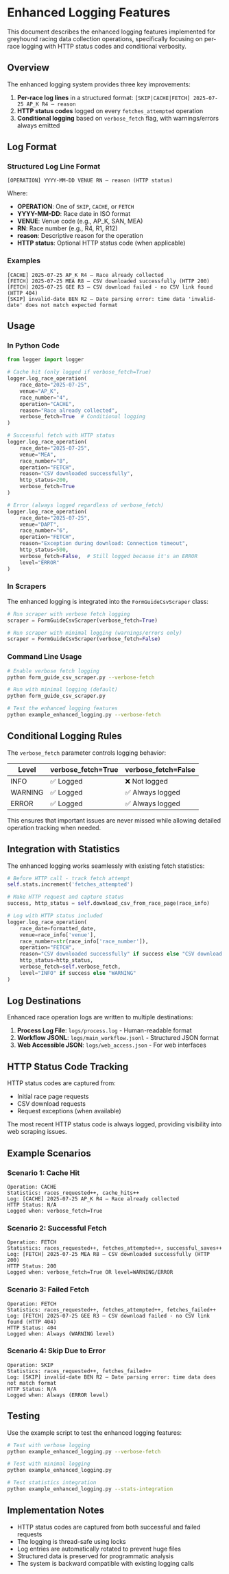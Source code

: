 # Enhanced Logging Features

This document describes the enhanced logging features implemented for greyhound racing data collection operations, specifically focusing on per-race logging with HTTP status codes and conditional verbosity.

## Overview

The enhanced logging system provides three key improvements:

1. **Per-race log lines** in a structured format: `[SKIP|CACHE|FETCH] 2025-07-25 AP_K R4 – reason`
2. **HTTP status codes** logged on every `fetches_attempted` operation
3. **Conditional logging** based on `verbose_fetch` flag, with warnings/errors always emitted

## Log Format

### Structured Log Line Format

```
[OPERATION] YYYY-MM-DD VENUE RN – reason (HTTP status)
```

Where:
- **OPERATION**: One of `SKIP`, `CACHE`, or `FETCH`
- **YYYY-MM-DD**: Race date in ISO format
- **VENUE**: Venue code (e.g., AP_K, SAN, MEA)
- **RN**: Race number (e.g., R4, R1, R12)
- **reason**: Descriptive reason for the operation
- **HTTP status**: Optional HTTP status code (when applicable)

### Examples

```
[CACHE] 2025-07-25 AP_K R4 – Race already collected
[FETCH] 2025-07-25 MEA R8 – CSV downloaded successfully (HTTP 200)
[FETCH] 2025-07-25 GEE R3 – CSV download failed - no CSV link found (HTTP 404)
[SKIP] invalid-date BEN R2 – Date parsing error: time data 'invalid-date' does not match expected format
```

## Usage

### In Python Code

```python
from logger import logger

# Cache hit (only logged if verbose_fetch=True)
logger.log_race_operation(
    race_date="2025-07-25",
    venue="AP_K",
    race_number="4",
    operation="CACHE",
    reason="Race already collected",
    verbose_fetch=True  # Conditional logging
)

# Successful fetch with HTTP status
logger.log_race_operation(
    race_date="2025-07-25",
    venue="MEA",
    race_number="8", 
    operation="FETCH",
    reason="CSV downloaded successfully",
    http_status=200,
    verbose_fetch=True
)

# Error (always logged regardless of verbose_fetch)
logger.log_race_operation(
    race_date="2025-07-25",
    venue="DAPT",
    race_number="6",
    operation="FETCH",
    reason="Exception during download: Connection timeout",
    http_status=500,
    verbose_fetch=False,  # Still logged because it's an ERROR
    level="ERROR"
)
```

### In Scrapers

The enhanced logging is integrated into the `FormGuideCsvScraper` class:

```python
# Run scraper with verbose fetch logging
scraper = FormGuideCsvScraper(verbose_fetch=True)

# Run scraper with minimal logging (warnings/errors only)
scraper = FormGuideCsvScraper(verbose_fetch=False)
```

### Command Line Usage

```bash
# Enable verbose fetch logging
python form_guide_csv_scraper.py --verbose-fetch

# Run with minimal logging (default)
python form_guide_csv_scraper.py

# Test the enhanced logging features
python example_enhanced_logging.py --verbose-fetch
```

## Conditional Logging Rules

The `verbose_fetch` parameter controls logging behavior:

| Level | verbose_fetch=True | verbose_fetch=False |
|-------|-------------------|-------------------|
| INFO | ✅ Logged | ❌ Not logged |
| WARNING | ✅ Logged | ✅ Always logged |
| ERROR | ✅ Logged | ✅ Always logged |

This ensures that important issues are never missed while allowing detailed operation tracking when needed.

## Integration with Statistics

The enhanced logging works seamlessly with existing fetch statistics:

```python
# Before HTTP call - track fetch attempt
self.stats.increment('fetches_attempted')

# Make HTTP request and capture status
success, http_status = self.download_csv_from_race_page(race_info)

# Log with HTTP status included
logger.log_race_operation(
    race_date=formatted_date,
    venue=race_info['venue'],
    race_number=str(race_info['race_number']),
    operation="FETCH",
    reason="CSV downloaded successfully" if success else "CSV download failed",
    http_status=http_status,
    verbose_fetch=self.verbose_fetch,
    level="INFO" if success else "WARNING"
)
```

## Log Destinations

Enhanced race operation logs are written to multiple destinations:

1. **Process Log File**: `logs/process.log` - Human-readable format
2. **Workflow JSONL**: `logs/main_workflow.jsonl` - Structured JSON format
3. **Web Accessible JSON**: `logs/web_access.json` - For web interfaces

## HTTP Status Code Tracking

HTTP status codes are captured from:
- Initial race page requests
- CSV download requests  
- Request exceptions (when available)

The most recent HTTP status code is always logged, providing visibility into web scraping issues.

## Example Scenarios

### Scenario 1: Cache Hit
```
Operation: CACHE
Statistics: races_requested++, cache_hits++
Log: [CACHE] 2025-07-25 AP_K R4 – Race already collected
HTTP Status: N/A
Logged when: verbose_fetch=True
```

### Scenario 2: Successful Fetch
```
Operation: FETCH  
Statistics: races_requested++, fetches_attempted++, successful_saves++
Log: [FETCH] 2025-07-25 MEA R8 – CSV downloaded successfully (HTTP 200)
HTTP Status: 200
Logged when: verbose_fetch=True OR level=WARNING/ERROR
```

### Scenario 3: Failed Fetch
```
Operation: FETCH
Statistics: races_requested++, fetches_attempted++, fetches_failed++
Log: [FETCH] 2025-07-25 GEE R3 – CSV download failed - no CSV link found (HTTP 404)
HTTP Status: 404
Logged when: Always (WARNING level)
```

### Scenario 4: Skip Due to Error
```
Operation: SKIP
Statistics: races_requested++, fetches_failed++
Log: [SKIP] invalid-date BEN R2 – Date parsing error: time data does not match format
HTTP Status: N/A  
Logged when: Always (ERROR level)
```

## Testing

Use the example script to test the enhanced logging features:

```bash
# Test with verbose logging
python example_enhanced_logging.py --verbose-fetch

# Test with minimal logging
python example_enhanced_logging.py

# Test statistics integration
python example_enhanced_logging.py --stats-integration
```

## Implementation Notes

- HTTP status codes are captured from both successful and failed requests
- The logging is thread-safe using locks
- Log entries are automatically rotated to prevent huge files
- Structured data is preserved for programmatic analysis
- The system is backward compatible with existing logging calls
